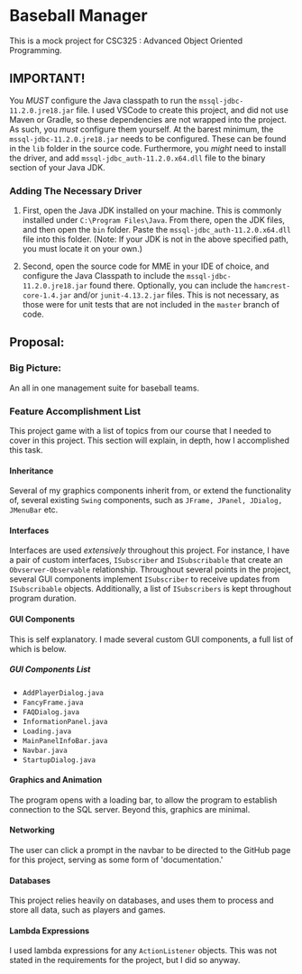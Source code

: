 # Baseball Manager

This is a mock project for CSC325 : Advanced Object Oriented Programming.

## IMPORTANT!
You *MUST* configure the Java classpath to run the `mssql-jdbc-11.2.0.jre18.jar` file. I used VSCode to create this project, and did not use Maven or Gradle, so these dependencies are not wrapped into the project. As such, you *must* configure them yourself. At the barest minimum, the `mssql-jdbc-11.2.0.jre18.jar` needs to be configured. These can be found in the `lib` folder in the source code. Furthermore, you *might* need to install the driver, and add `mssql-jdbc_auth-11.2.0.x64.dll` file to the binary section of your Java JDK.

### Adding The Necessary Driver

1) First, open the Java JDK installed on your machine. This is commonly installed under `C:\Program Files\Java`. From there, open the JDK files, and then open the `bin` folder. Paste the `mssql-jdbc_auth-11.2.0.x64.dll` file into this folder. (Note: If your JDK is not in the above specified path, you must locate it on your own.)

2) Second, open the source code for MME in your IDE of choice, and configure the Java Classpath to include the `mssql-jdbc-11.2.0.jre18.jar` found there. Optionally, you can include the `hamcrest-core-1.4.jar` and/or `junit-4.13.2.jar` files. This is not necessary, as those were for unit tests that are not included in the `master` branch of code.

## Proposal:

### Big Picture: 
An all in one management suite for baseball teams.

### Feature Accomplishment List

This project game with a list of topics from our course that I needed to cover in this project. This section will explain, in depth, how I accomplished this task.

#### Inheritance
Several of my graphics components inherit from, or extend the functionality of, several existing `Swing` components, such as `JFrame, JPanel, JDialog, JMenuBar` etc. 

#### Interfaces
Interfaces are used *extensively* throughout this project. For instance, I have a pair of custom interfaces, `ISubscriber` and `ISubscribable` that create an `Obvserver-Observable` relationship. Throughout several points in the project, several GUI components implement `ISubscriber` to receive updates from `ISubscribable` objects. Additionally, a list of `ISubscribers` is kept throughout program duration.

#### GUI Components
This is self explanatory. I made several custom GUI components, a full list of which is below.

##### GUI Components List
- `AddPlayerDialog.java`
- `FancyFrame.java`
- `FAQDialog.java`
- `InformationPanel.java`
- `Loading.java`
- `MainPanelInfoBar.java`
- `Navbar.java`
- `StartupDialog.java`

#### Graphics and Animation
The program opens with a loading bar, to allow the program to establish connection to the SQL server. Beyond this, graphics are minimal.

#### Networking
The user can click a prompt in the navbar to be directed to the GitHub page for this project, serving as some form of 'documentation.'

#### Databases
This project relies heavily on databases, and uses them to process and store all data, such as players and games.

#### Lambda Expressions
I used lambda expressions for any `ActionListener` objects. This was not stated in the requirements for the project, but I did so anyway.
